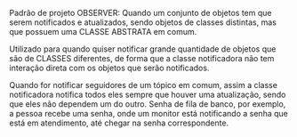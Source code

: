 Padrão de projeto OBSERVER: Quando um conjunto de objetos tem que serem notificados e atualizados, sendo objetos de classes distintas, mas que possuem uma CLASSE ABSTRATA em comum.

Utilizado para quando quiser notificar grande quantidade de objetos que são de CLASSES diferentes, de forma que a classe notificadora não tem interação direta com os objetos que serão notificados.

Quando for notificar seguidores de um tópico em comum, assim a classe notificadora notifica todos eles sempre que houver uma atualização, sendo que eles não dependem um do outro.
Senha de fila de banco, por exemplo, a pessoa recebe uma senha, onde um monitor está notificando a senha que está em atendimento, até chegar na senha correspondente.
